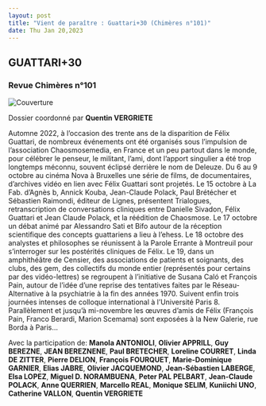 ```yaml
---
layout: post
title: "Vient de paraître : Guattari+30 (Chimères n°101)"
date: Thu Jan 20,2023
---
```


## GUATTARI+30

### Revue Chimères n°101

![Couverture](https://www.editions-eres.com/media/cache/my_thumb_couverture/uploads/img300dpi/202301021404chimeres-101-page-1.jpg)

Dossier coordonné par
**Quentin VERGRIETE**


Automne 2022, à l’occasion des trente ans de la disparition de Félix Guattari, de nombreux événements ont été organisés sous l’impulsion de l’association Chaosmosemedia, en France et un peu partout dans le monde, pour célébrer le penseur, le militant, l’ami, dont l’apport singulier a été trop longtemps méconnu, souvent éclipsé derrière le nom de Deleuze.
Du 6 au 9 octobre au cinéma Nova à Bruxelles une série de films, de documentaires, d’archives vidéo en lien avec Félix Guattari sont projetés. Le 15 octobre à La Fab. d’Agnès b, Annick Kouba, Jean-Claude Polack, Paul Brétécher et Sébastien Raimondi, éditeur de Lignes, présentent Trialogues, retranscription de conversations cliniques entre Danielle Sivadon, Félix Guattari et Jean Claude Polack, et la réédition de Chaosmose. Le 17 octobre un débat animé par Alessandro Sati et Bifo autour de la réception scientifique des concepts guattariens a lieu à l’ehess. Le 18 octobre des analystes et philosophes se réunissent à la Parole Errante à Montreuil pour s’interroger sur les postérités cliniques de Félix. Le 19, dans un amphithéâtre de Censier, des associations de patients et soignants, des clubs, des gem, des collectifs du monde entier (représentés pour certains par des vidéo-lettres) se regroupent à l’initiative de Susana Caló et François Pain, autour de l’idée d’une reprise des tentatives faites par le Réseau-Alternative à la psychiatrie à la fin des années 1970. Suivent enfin trois journées intenses de colloque international à l’Université Paris 8. Parallèlement et jusqu’à mi-novembre les œuvres d’amis de Félix (François Pain, Franco Berardi, Marion Scemama) sont exposées à la New Galerie, rue Borda à Paris…


Avec la participation de: **Manola ANTONIOLI**, **Olivier APPRILL**,
**Guy BEREZNE**, **JEAN BEREZNENE**, **Paul BRETECHER**, **Loreline COURRET**, **Linda DE ZITTER**,
**Pierre DELION**, **François FOURQUET**, **Marie-Dominique GARNIER**,
**Elias JABRE**, **Olivier JACQUEMOND**, **Jean-Sébastien LABERGE**,
**Elsa LOPEZ**, **Miguel D. NORAMBUENA**, **Peter PAL PELBART**,
**Jean-Claude POLACK**, **Anne QUERRIEN**, **Marcello REAL**,
**Monique SELIM**, **Kuniichi UNO**,
**Catherine VALLON**, **Quentin VERGRIETE**
